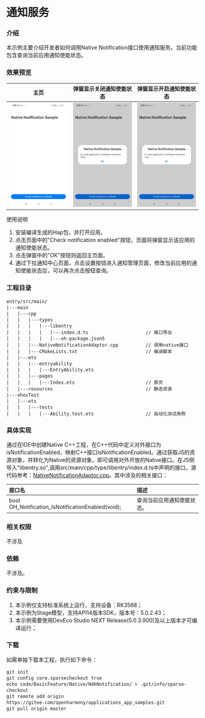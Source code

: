 # 通知服务

### 介绍

本示例主要介绍开发者如何调用Native Notification接口使用通知服务。当前功能包含查询当前应用通知使能状态。

### 效果预览

| 主页                                 | 弹窗显示关闭通知使能状态                                    | 弹窗显示开启通知使能状态                                            |
| ------------------------------------ | --------------------------------------------- | --------------------------------------------------- |
| ![main](screenshots/device/main.jpeg) | ![draw star](screenshots/device/turnOffNotification.jpeg) | ![change color](screenshots/device/turnOnNotification.jpeg) |

使用说明

1. 安装编译生成的Hap包，并打开应用。
2. 点击页面中的"Check notification enabled"按钮，页面将弹窗显示该应用的通知使能状态。
3. 点击弹窗中的"OK"按钮则返回主页面。
4. 通过下拉通知中心页面，点击设置按钮进入通知管理页面，修改当前应用的通知使能状态后，可以再次点击按钮查询。

### 工程目录

```
entry/src/main/
|---main
|   |---cpp
|   |   |---types
|   |   |   |---libentry
|   |   |   |   |---index.d.ts                     // 接口导出
|   |   |   |   |---oh-package.json5
|   |   |---NativeNotificationAdaptor.cpp          // 调用native接口
|   |   |---CMakeLists.txt                         // 编译脚本
|   |---ets
|   |   |---entryability
|   |   |   |---EntryAbility.ets
|   |   |---pages
|   |   |   |---Index.ets                          // 首页
|   |---resources                                  // 静态资源
|---ohosTest
|   |---ets
|   |   |---tests
|   |   |   |---Ability.test.ets                   // 自动化测试用例
```

### 具体实现

通过在IDE中创建Native C++工程，在C++代码中定义对外接口为isNotificationEnabled，映射C++接口IsNotificationEnabled。通过获取JS的资源对象，并转化为Native的资源对象，即可调用对外开放的Native接口。在JS侧导入"libentry.so",调用src/main/cpp/type/libentry/index.d.ts中声明的接口。源代码参考：[NativeNotificationAdaptor.cpp](entry/src/main/cpp/NativeNotificationAdaptor.cpp)。其中涉及的相关接口：

| 接口名                            | 描述                                                                                                     |
|:-------------------------------|:-------------------------------------------------------------------------------------------------------|
| bool OH_Notification_IsNotificationEnabled(void);    | 查询当前应用通知使能状态。 |

### 相关权限

不涉及

### 依赖

不涉及。

### 约束与限制

1. 本示例仅支持标准系统上运行，支持设备：RK3568；
2. 本示例为Stage模型，支持API14版本SDK，版本号：5.0.2.43；
3. 本示例需要使用DevEco Studio NEXT Release(5.0.3.900)及以上版本才可编译运行；

### 下载

如需单独下载本工程，执行如下命令：

```
git init
git config core.sparsecheckout true
echo code/BasicFeature/Native/NdkNotification/ > .git/info/sparse-checkout
git remote add origin https://gitee.com/openharmony/applications_app_samples.git
git pull origin master
```
